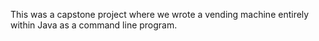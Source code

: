 This was a capstone project where we wrote a vending machine entirely within Java as a command line program.
